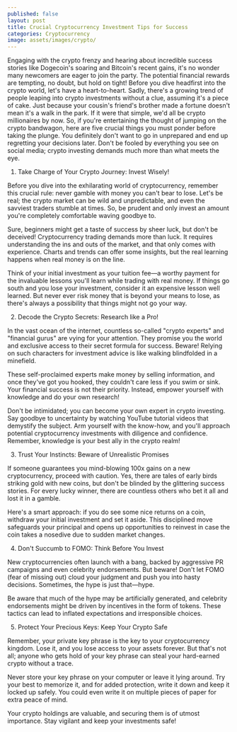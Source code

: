 ```yaml
---
published: false
layout: post
title: Crucial Cryptocurrency Investment Tips for Success
categories: Cryptocurrency
image: assets/images/crypto/
---
```


Engaging with the crypto frenzy and hearing about incredible success stories like Dogecoin's soaring and Bitcoin's recent gains, it's no wonder many newcomers are eager to join the party. The potential financial rewards are tempting, no doubt, but hold on tight! Before you dive headfirst into the crypto world, let's have a heart-to-heart.
Sadly, there's a growing trend of people leaping into crypto investments without a clue, assuming it's a piece of cake. Just because your cousin's friend's brother made a fortune doesn't mean it's a walk in the park. If it were that simple, we'd all be crypto millionaires by now.
So, if you're entertaining the thought of jumping on the crypto bandwagon, here are five crucial things you must ponder before taking the plunge. You definitely don't want to go in unprepared and end up regretting your decisions later. Don't be fooled by everything you see on social media; crypto investing demands much more than what meets the eye.
1. Take Charge of Your Crypto Journey: Invest Wisely!

Before you dive into the exhilarating world of cryptocurrency, remember this crucial rule: never gamble with money you can't bear to lose. Let's be real; the crypto market can be wild and unpredictable, and even the savviest traders stumble at times. So, be prudent and only invest an amount you're completely comfortable waving goodbye to.

Sure, beginners might get a taste of success by sheer luck, but don't be deceived! Cryptocurrency trading demands more than luck. It requires understanding the ins and outs of the market, and that only comes with experience. Charts and trends can offer some insights, but the real learning happens when real money is on the line.

Think of your initial investment as your tuition fee—a worthy payment for the invaluable lessons you'll learn while trading with real money. If things go south and you lose your investment, consider it an expensive lesson well learned. But never ever risk money that is beyond your means to lose, as there's always a possibility that things might not go your way.

2. Decode the Crypto Secrets: Research like a Pro!

In the vast ocean of the internet, countless so-called "crypto experts" and "financial gurus" are vying for your attention. They promise you the world and exclusive access to their secret formula for success. Beware! Relying on such characters for investment advice is like walking blindfolded in a minefield.

These self-proclaimed experts make money by selling information, and once they've got you hooked, they couldn't care less if you swim or sink. Your financial success is not their priority. Instead, empower yourself with knowledge and do your own research!

Don't be intimidated; you can become your own expert in crypto investing. Say goodbye to uncertainty by watching YouTube tutorial videos that demystify the subject. Arm yourself with the know-how, and you'll approach potential cryptocurrency investments with diligence and confidence. Remember, knowledge is your best ally in the crypto realm!

3. Trust Your Instincts: Beware of Unrealistic Promises

If someone guarantees you mind-blowing 100x gains on a new cryptocurrency, proceed with caution. Yes, there are tales of early birds striking gold with new coins, but don't be blinded by the glittering success stories. For every lucky winner, there are countless others who bet it all and lost it in a gamble.

Here's a smart approach: if you do see some nice returns on a coin, withdraw your initial investment and set it aside. This disciplined move safeguards your principal and opens up opportunities to reinvest in case the coin takes a nosedive due to sudden market changes.

4. Don't Succumb to FOMO: Think Before You Invest

New cryptocurrencies often launch with a bang, backed by aggressive PR campaigns and even celebrity endorsements. But beware! Don't let FOMO (fear of missing out) cloud your judgment and push you into hasty decisions. Sometimes, the hype is just that—hype.

Be aware that much of the hype may be artificially generated, and celebrity endorsements might be driven by incentives in the form of tokens. These tactics can lead to inflated expectations and irresponsible choices.

5. Protect Your Precious Keys: Keep Your Crypto Safe

Remember, your private key phrase is the key to your cryptocurrency kingdom. Lose it, and you lose access to your assets forever. But that's not all; anyone who gets hold of your key phrase can steal your hard-earned crypto without a trace.

Never store your key phrase on your computer or leave it lying around. Try your best to memorize it, and for added protection, write it down and keep it locked up safely. You could even write it on multiple pieces of paper for extra peace of mind.

Your crypto holdings are valuable, and securing them is of utmost importance. Stay vigilant and keep your investments safe!
